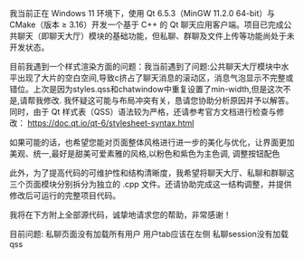 我当前正在 Windows 11 环境下，使用 Qt 6.5.3（MinGW 11.2.0 64-bit）与 CMake（版本 ≥ 3.16）开发一个基于 C++ 的 Qt 聊天应用客户端。项目已完成公共聊天（即聊天大厅）模块的基础功能，但私聊、群聊及文件上传等功能尚处于未开发状态。

目前我遇到一个样式渲染方面的问题：我当前遇到了问题:公共聊天大厅模块中水平出现了大片的空白空间,导致c挤占了聊天消息的滚动区，消息气泡显示不完整或错位。上次是因为styles.qss和chatwindow中重复设置了min-width,但是这次不是,请帮我修改. 我怀疑这可能与布局冲突有关，恳请您协助分析原因并予以解答。同时，由于 Qt 样式表（QSS）语法较为严格，还请参考官方文档进行检查与修改： https://doc.qt.io/qt-6/stylesheet-syntax.html

如果可能的话，也希望您能对页面整体风格进行进一步的美化与优化，让界面更加美观、统一,最好是甜美可爱素雅的风格,以粉色和紫色为主色调, 调整按钮配色

此外，为了提高代码的可维护性和结构清晰度，我希望将聊天大厅、私聊和群聊这三个页面模块分别拆分为独立的 .cpp 文件。还请协助完成这一结构调整，并提供修改后可运行的完整项目代码。

我将在下方附上全部源代码，诚挚地请求您的帮助，非常感谢！




目前问题:
私聊页面没有加载所有用户
用户tab应该在左侧
私聊session没有加载qss



